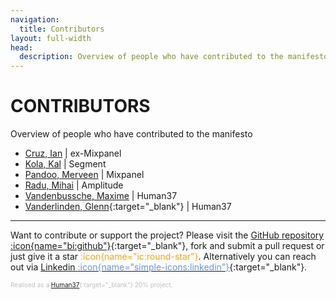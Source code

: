 ```yaml
---
navigation:
  title: Contributors
layout: full-width
head:
  description: Overview of people who have contributed to the manifesto.
---
```


# CONTRIBUTORS

Overview of people who have contributed to the manifesto

- [Cruz, Ian](https://www.linkedin.com/in/ianagcruz/) | ex-Mixpanel
- [Kola, Kal](https://www.linkedin.com/in/kal-kola/) | Segment
- [Pandoo, Merveen](https://www.linkedin.com/in/merveen-pandoo/x) | Mixpanel
- [Radu, Mihai](https://www.linkedin.com/in/mgradu/) | Amplitude
- [Vandenbussche, Maxime](https://www.linkedin.com/in/maxime-vandenbussche-bb852365/) | Human37
- [Vanderlinden, Glenn](https://www.linkedin.com/in/glennvanderlinden/){:target="\_blank"} | Human37

---

Want to contribute or support the project?
Please visit the [GitHub repository :icon{name="bi:github"}](https://github.com/glnv/SAM-markdown){:target="\_blank"}, fork and submit a pull request or just give it a star<span style="color: orange"> :icon{name="ic:round-star"}</span>.
Alternatively you can reach out via [Linkedin <span style="color: CornflowerBlue"> :icon{name="simple-icons:linkedin"}</span>](https://www.linkedin.com/in/glennvanderlinden/){:target="\_blank"}.

<span style="color:silver;;font-size:10px"> Realised as a [Human37](https://human37.com){:target="\_blank"} 20% project.</span>
